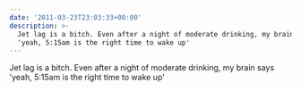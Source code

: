 ```yaml
---
date: '2011-03-23T23:03:33+00:00'
description: >-
  Jet lag is a bitch. Even after a night of moderate drinking, my brain says
  'yeah, 5:15am is the right time to wake up'
---
```

Jet lag is a bitch. Even after a night of moderate drinking, my brain says 'yeah, 5:15am is the right time to wake up'
